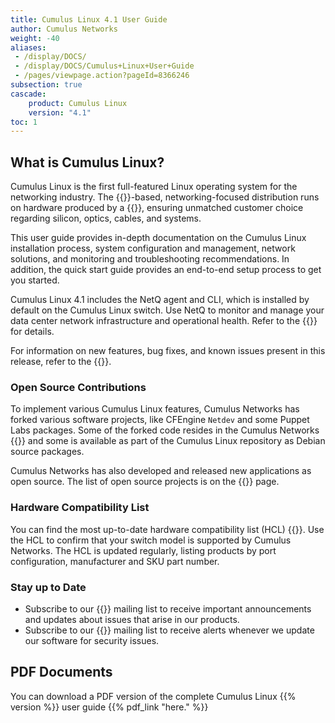 ```yaml
---
title: Cumulus Linux 4.1 User Guide
author: Cumulus Networks
weight: -40
aliases:
 - /display/DOCS/
 - /display/DOCS/Cumulus+Linux+User+Guide
 - /pages/viewpage.action?pageId=8366246
subsection: true
cascade:
    product: Cumulus Linux
    version: "4.1"
toc: 1
---
```

## What is Cumulus Linux?

Cumulus Linux is the first full-featured Linux operating system for the networking industry. The {{<exlink url="https://www.debian.org/releases/buster/" text="Debian Buster" >}}-based, networking-focused distribution runs on hardware produced by a {{<exlink url="https://cumulusnetworks.com/hcl/" text="broad partner ecosystem" >}}, ensuring unmatched customer choice regarding silicon, optics, cables, and systems.

This user guide provides in-depth documentation on the Cumulus Linux installation process, system configuration and management, network solutions, and monitoring and troubleshooting recommendations. In addition, the quick start guide provides an end-to-end setup process to get you started.

Cumulus Linux 4.1 includes the NetQ agent and CLI, which is installed by default on the Cumulus Linux switch. Use NetQ to monitor and manage your data center network infrastructure and operational health. Refer to the {{<exlink url="https://docs.cumulusnetworks.com/cumulus-netq/" text="NetQ documentation" >}} for details.

For information on new features, bug fixes, and known issues present in this release, refer to the {{<exlink url="https://support.cumulusnetworks.com/hc/en-us/articles/360045174513-Cumulus-Linux-4-1-Release-Notes/" text="release notes" >}}.

### Open Source Contributions

To implement various Cumulus Linux features, Cumulus Networks has forked various software projects, like CFEngine `Netdev` and some Puppet Labs packages. Some of the forked code resides in the Cumulus Networks {{<exlink url="https://github.com/CumulusNetworks" text="GitHub repository" >}} and some is available as part of the Cumulus Linux repository as Debian source packages.

Cumulus Networks has also developed and released new applications as
open source. The list of open source projects is on the 
{{<link title="Cumulus Linux 4.1 Open Source Packages" text="open source software" >}} page.

### Hardware Compatibility List

You can find the most up-to-date hardware compatibility list (HCL) {{<exlink url="https://cumulusnetworks.com/hcl/" text="here" >}}. Use the HCL to confirm that your switch model is supported by Cumulus Networks. The HCL is updated regularly, listing products by port configuration, manufacturer and SKU part number.

### Stay up to Date

- Subscribe to our {{<exlink url="https://lists.cumulusnetworks.com/listinfo/cumulus-product-bulletin" text="product bulletin" >}} mailing list to receive important announcements and updates about issues that arise in our products.
- Subscribe to our {{<exlink url="https://lists.cumulusnetworks.com/listinfo/cumulus-security-announce" text="security announcement" >}} mailing list to receive alerts whenever we update our software for security issues.

## PDF Documents
You can download a PDF version of the complete Cumulus Linux {{% version %}} user guide {{% pdf_link "here." %}}